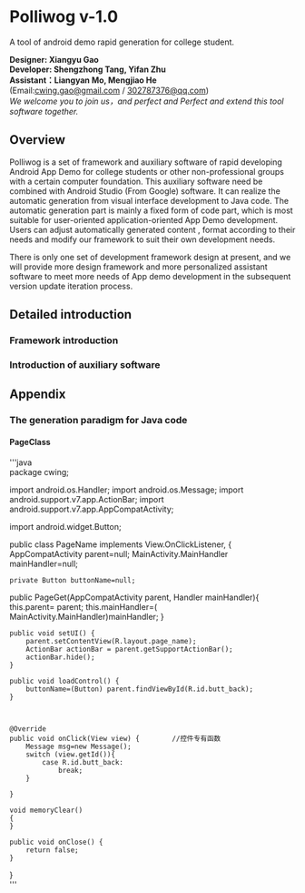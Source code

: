 # Polliwog v-1.0
A tool of android demo rapid generation for college student.   
   
**Designer: Xiangyu Gao  
Developer: Shengzhong Tang, Yifan Zhu  
Assistant：Liangyan Mo, Mengjiao He**  
(Email:cwing.gao@gmail.com / 302787376@qq.com)  
*We welcome you to join us，and perfect and Perfect and extend this tool software together.*

  
## Overview   
Polliwog is a set of framework and auxiliary software of rapid developing Android App Demo for college students or other non-professional groups with a certain computer foundation. This auxiliary software need be combined with Android Studio (From Google) software. It can realize the automatic generation from visual interface development to Java code. The automatic generation part is mainly a fixed form of code part, which is most suitable for user-oriented application-oriented App Demo development. Users can adjust automatically generated content , format according to their needs and modify our framework to suit their own development needs.

There is only one set of development framework design at present, and we will provide more design framework and more personalized assistant software to meet more needs of App demo development in the subsequent version update iteration process.

  
  
## Detailed introduction  


### Framework introduction

### Introduction of auxiliary software


## Appendix

### The generation paradigm for Java code  

#### PageClass

'''java   
package cwing;

import android.os.Handler;
import android.os.Message;
import android.support.v7.app.ActionBar;
import android.support.v7.app.AppCompatActivity;


import android.widget.Button;


public class PageName implements View.OnClickListener, {
    AppCompatActivity parent=null;
    MainActivity.MainHandler mainHandler=null;	

    private Button buttonName=null;
    
public PageGet(AppCompatActivity parent, Handler mainHandler){
        this.parent= parent;
       this.mainHandler=( MainActivity.MainHandler)mainHandler;
    }



    public void setUI() {
        parent.setContentView(R.layout.page_name);
        ActionBar actionBar = parent.getSupportActionBar();
        actionBar.hide();
    }

    public void loadControl() {
        buttonName=(Button) parent.findViewById(R.id.butt_back);
    }



    @Override
    public void onClick(View view) {		//控件专有函数
        Message msg=new Message();
        switch (view.getId()){
            case R.id.butt_back:
                break;
        }

    }

    void memoryClear()
    {
    }

    public void onClose() {
        return false;
    }
}   
'''


